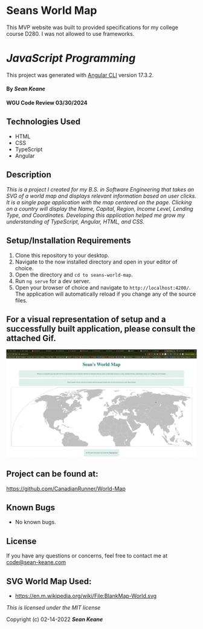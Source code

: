 # Seans World Map

This MVP website was built to provided specifications for my college course D280.
I was not allowed to use frameworks.

# _JavaScript Programming_

This project was generated with [Angular CLI](https://github.com/angular/angular-cli) version 17.3.2.

#### By _**Sean Keane**_

#### WGU Code Review 03/30/2024

## Technologies Used

* HTML
* CSS
* TypeScript
* Angular


## Description
_This is a project I created for my B.S. in Software Engineering that takes an SVG of a world map and displays relevant information based on user clicks.  It is a single page application with the map centered on the page.   Clicking on a country will display the Name, Capital, Region, Income Level, Lending Type, and Coordinates.  Developing this application helped me grow my understanding of TypeScript, Angular, HTML, and CSS._


## Setup/Installation Requirements

1) Clone this repository to your desktop.
2) Navigate to the now installed directory and open in your editor of choice.
3) Open the directory and `cd to seans-world-map`.
4) Run `ng serve` for a dev server. 
5) Open your browser of choice and navigate to `http://localhost:4200/`. The application will automatically reload if you change any of the source files.

## For a visual representation of setup and a successfully built application, please consult the attached Gif.

![BuiltApp](Working-App.gif)

## Project can be found at:
https://github.com/CanadianRunner/World-Map

## Known Bugs

* No known bugs.

## License

If you have any questions or concerns, feel free to contact me at code@sean-keane.com

## SVG World Map Used:

* https://en.m.wikipedia.org/wiki/File:BlankMap-World.svg

*This is licensed under the MIT license*

Copyright (c) 02-14-2022 **_Sean Keane_**
